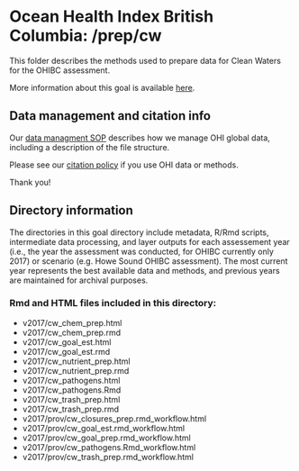 # Ocean Health Index British Columbia: /prep/cw

This folder describes the methods used to prepare data for Clean Waters for the OHIBC assessment.

More information about this goal is available [here](http://ohi-science.org/goals/#clean-waters).

## Data management and citation info

Our [data managment SOP](https://rawgit.com/OHI-Science/ohiprep/master/src/dataOrganization_SOP.html) describes how we manage OHI global data, including a description of the file structure.

Please see our [citation policy](http://ohi-science.org/citation-policy/) if you use OHI data or methods.

Thank you!

## Directory information

The directories in this goal directory include metadata, R/Rmd scripts, intermediate data processing, and layer outputs for each assessement year (i.e., the year the assessment was conducted, for OHIBC currently only 2017) or scenario (e.g. Howe Sound OHIBC assessment).  The most current year represents the best available data and methods, and previous years are maintained for archival purposes.

### Rmd and HTML files included in this directory:

* v2017/cw_chem_prep.html
* v2017/cw_chem_prep.rmd
* v2017/cw_goal_est.html
* v2017/cw_goal_est.rmd
* v2017/cw_nutrient_prep.html
* v2017/cw_nutrient_prep.rmd
* v2017/cw_pathogens.html
* v2017/cw_pathogens.Rmd
* v2017/cw_trash_prep.html
* v2017/cw_trash_prep.rmd
* v2017/prov/cw_closures_prep.rmd_workflow.html
* v2017/prov/cw_goal_est.rmd_workflow.html
* v2017/prov/cw_goal_prep.rmd_workflow.html
* v2017/prov/cw_pathogens.Rmd_workflow.html
* v2017/prov/cw_trash_prep.rmd_workflow.html
